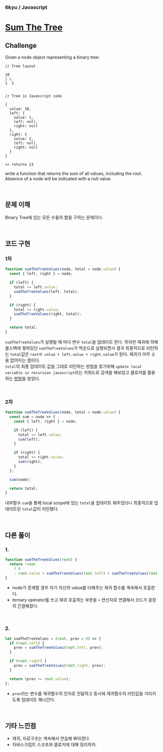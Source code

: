 ### 6kyu / Javascript

# [Sum The Tree](https://www.codewars.com/kata/sum-the-tree/javascript)

## Challenge

Given a node object representing a binary tree:

```
// Tree layout

10
| \
1  2


// Tree in Javascript code

{
  value: 10,
  left: {
    value: 1,
    left: null,
    right: null
  },
  right: {
    value: 2,
    left: null,
    right: null
  }
}

=> returns 13
```

write a function that returns the sum of all values, including the root. Absence of a node will be indicated with a null value.

<br/>

## 문제 이해

Binary Tree에 있는 모든 수들의 합을 구하는 문제이다.

<br/>

## 코드 구현

### 1차

```js
function sumTheTreeValues(node, total = node.value) {
  const { left, right } = node;

  if (left) {
    total += left.value;
    sumTheTreeValues(left, total);
  }

  if (right) {
    total += right.value;
    sumTheTreeValues(right, total);
  }

  return total;
}
```

`sumTheTreeValues`가 실행될 때 마다 변수 `total`을 업데이트 한다. 하지만 재귀에 의해 콜스택에 쌓여있던 `sumTheTreeValues`가 역순으로 실행되면서 결국 최종적으로 리턴하는 `total`값은 `root의 value + left.value + right.value`가 된다. 재귀가 아무 소용 없어지는 셈이다.<br/>
`total`의 최종 업데이트 값을 그대로 리턴하는 방법을 찾기위해 `update local variable in recursion javascript`라는 키워드로 검색을 해보았고 클로저를 활용하는 [방법](https://stackoverflow.com/questions/40017796/make-javascript-local-variable-to-global-for-recursive-loops)을 찾았다.

<br/>

### 2차

```js
function sumTheTreeValues(node, total = node.value) {
  const sum = node => {
    const { left, right } = node;

    if (left) {
      total += left.value;
      sum(left);
    }

    if (right) {
      total += right.value;
      sum(right);
    }
  };

  sum(node);

  return total;
}
```

내부함수 `sum`을 통해 local scope에 있는 `total`을 업데이트 해주었더니 최종적으로 업데이트된 `total`값이 리턴됐다.

<br/>

## 다른 풀이

### 1.

```js
function sumTheTreeValues(root) {
  return !root
    ? 0
    : root.value + sumTheTreeValues(root.left) + sumTheTreeValues(root.right);
}
```

- node가 존재할 경우 자기 자신의 value를 더해주는 재귀 함수를 계속해서 호출한다.
- ternary operator를 쓰고 재귀 호출하는 부분을 `+` 연산자로 연결해서 코드가 굉장히 간결해졌다.

<br/>

### 2.

```js
let sumTheTreeValues = (root, prev = 0) => {
  if (root.left) {
    prev = sumTheTreeValues(root.left, prev);
  }

  if (root.right) {
    prev = sumTheTreeValues(root.right, prev);
  }

  return (prev += root.value);
};
```

- `prev`라는 변수를 재귀함수의 인자로 전달하고 동시에 재귀함수의 리턴값을 가리키도록 업데이트 해나간다.

<br/>

## 기타 느낀점

- 재귀, 자료구조는 계속해서 연습해 봐야겠다.
- 자바스크립트 스코프와 클로저에 대해 정리하자.
